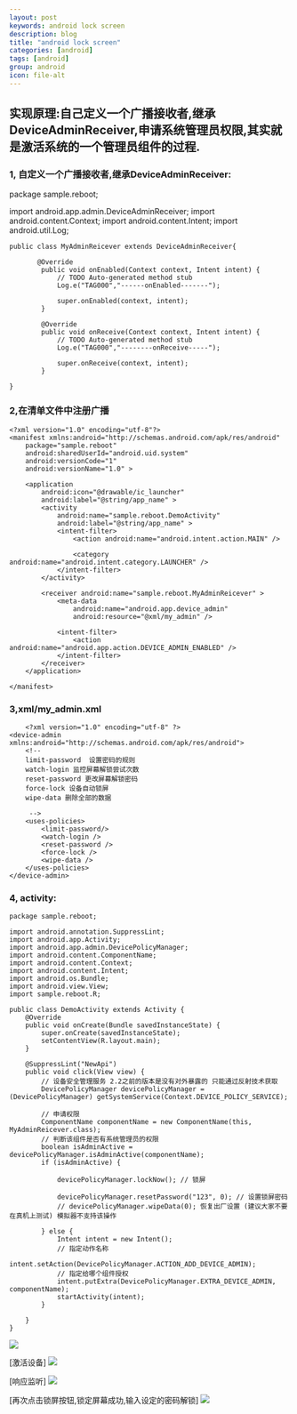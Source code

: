 ```yaml
---
layout: post
keywords: android lock screen
description: blog
title: "android lock screen"
categories: [android]
tags: [android]
group: android
icon: file-alt
---
```


## 实现原理:自己定义一个广播接收者,继承DeviceAdminReceiver,申请系统管理员权限,其实就是激活系统的一个管理员组件的过程.

### 1, 自定义一个广播接收者,继承DeviceAdminReceiver:

package sample.reboot;

import android.app.admin.DeviceAdminReceiver;
import android.content.Context;
import android.content.Intent;
import android.util.Log;

	public class MyAdminReicever extends DeviceAdminReceiver{
		
		   @Override
			public void onEnabled(Context context, Intent intent) {
				// TODO Auto-generated method stub
				Log.e("TAG000","------onEnabled-------");
				
				super.onEnabled(context, intent);
			}

			@Override
			public void onReceive(Context context, Intent intent) {
				// TODO Auto-generated method stub
				Log.e("TAG000","--------onReceive-----");
				
				super.onReceive(context, intent);
			}

	}

	
### 2,在清单文件中注册广播

	<?xml version="1.0" encoding="utf-8"?>
	<manifest xmlns:android="http://schemas.android.com/apk/res/android"
		package="sample.reboot"
		android:sharedUserId="android.uid.system"
		android:versionCode="1"
		android:versionName="1.0" >

		<application
			android:icon="@drawable/ic_launcher"
			android:label="@string/app_name" >
			<activity
				android:name="sample.reboot.DemoActivity"
				android:label="@string/app_name" >
				<intent-filter>
					<action android:name="android.intent.action.MAIN" />

					<category android:name="android.intent.category.LAUNCHER" />
				</intent-filter>
			</activity>

			<receiver android:name="sample.reboot.MyAdminReicever" >
				<meta-data
					android:name="android.app.device_admin"
					android:resource="@xml/my_admin" />

				<intent-filter>
					<action android:name="android.app.action.DEVICE_ADMIN_ENABLED" />
				</intent-filter>
			</receiver>
		</application>

	</manifest>
	
### 3,xml/my_admin.xml
	
		<?xml version="1.0" encoding="utf-8" ?>
	<device-admin xmlns:android="http://schemas.android.com/apk/res/android">
		<!-- 
		limit-password  设置密码的规则
		watch-login 监控屏幕解锁尝试次数
		reset-password 更改屏幕解锁密码
		force-lock 设备自动锁屏
		wipe-data 删除全部的数据
		
		 -->
		<uses-policies>
			<limit-password/>
			<watch-login />
			<reset-password />
			<force-lock />
			<wipe-data />
		</uses-policies>
	</device-admin>

### 4, activity:

	package sample.reboot;

	import android.annotation.SuppressLint;
	import android.app.Activity;
	import android.app.admin.DevicePolicyManager;
	import android.content.ComponentName;
	import android.content.Context;
	import android.content.Intent;
	import android.os.Bundle;
	import android.view.View;
	import sample.reboot.R;

	public class DemoActivity extends Activity {
		@Override
		public void onCreate(Bundle savedInstanceState) {
			super.onCreate(savedInstanceState);
			setContentView(R.layout.main);
		}

		@SuppressLint("NewApi")
		public void click(View view) {
			// 设备安全管理服务 2.2之前的版本是没有对外暴露的 只能通过反射技术获取
			DevicePolicyManager devicePolicyManager = (DevicePolicyManager) getSystemService(Context.DEVICE_POLICY_SERVICE);

			// 申请权限
			ComponentName componentName = new ComponentName(this, MyAdminReicever.class);
			// 判断该组件是否有系统管理员的权限
			boolean isAdminActive = devicePolicyManager.isAdminActive(componentName);
			if (isAdminActive) {

				devicePolicyManager.lockNow(); // 锁屏

				devicePolicyManager.resetPassword("123", 0); // 设置锁屏密码
				// devicePolicyManager.wipeData(0); 恢复出厂设置 (建议大家不要在真机上测试) 模拟器不支持该操作

			} else {
				Intent intent = new Intent();
				// 指定动作名称
				intent.setAction(DevicePolicyManager.ACTION_ADD_DEVICE_ADMIN);
				// 指定给哪个组件授权
				intent.putExtra(DevicePolicyManager.EXTRA_DEVICE_ADMIN, componentName);
				startActivity(intent);
			}

		}
	}
	
<img src="/assets/images/lock_screen/1.png"></img>

[激活设备]
<img src="/assets/images/lock_screen/2.png"></img>

[响应监听]
<img src="/assets/images/lock_screen/3.png"></img>

[再次点击锁屏按钮,锁定屏幕成功,输入设定的密码解锁]
<img src="/assets/images/lock_screen/4.png"></img>
	
